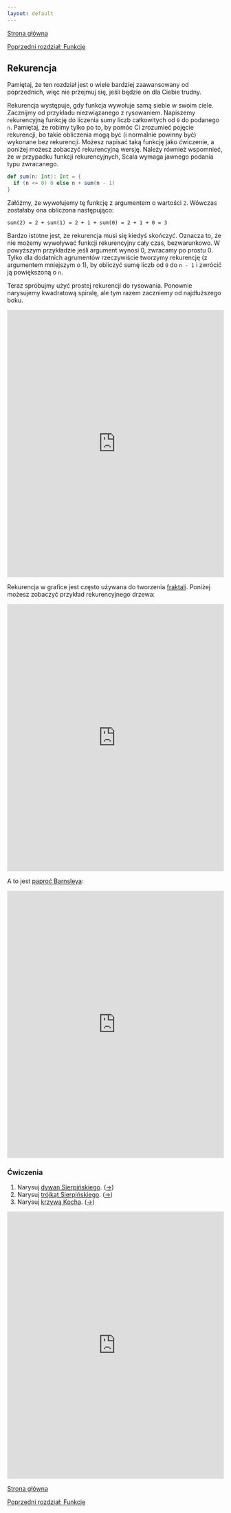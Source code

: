```yaml
---
layout: default
---
```


[Strona główna](/pl)

[Poprzedni rozdział: Funkcje](/pl/3_functions)

## Rekurencja

Pamiętaj, że ten rozdział jest o wiele bardziej zaawansowany od poprzednich, więc nie przejmuj się, jeśli będzie on dla Ciebie trudny.

Rekurencja występuje, gdy funkcja wywołuje samą siebie w swoim ciele. Zacznijmy od przykładu niezwiązanego z rysowaniem. Napiszemy rekurencyjną funkcję do liczenia sumy liczb całkowitych od `0` do podanego `n`. Pamiętaj, że robimy tylko po to, by pomóc Ci zrozumieć pojęcie rekurencji, bo takie obliczenia mogą być (i normalnie powinny być) wykonane bez rekurencji. Możesz napisać taką funkcję jako ćwiczenie, a poniżej możesz zobaczyć rekurencyjną wersję. Należy również wspomnieć, że w przypadku funkcji rekurencyjnych, Scala wymaga jawnego podania typu zwracanego.

```scala
def sum(n: Int): Int = {
  if (n <= 0) 0 else n + sum(n - 1)
}
```

Załóżmy, że wywołujemy tę funkcję z argumentem o wartości `2`. Wówczas zostałaby ona obliczona następująco:

```
sum(2) = 2 + sum(1) = 2 + 1 + sum(0) = 2 + 1 + 0 = 3
```

Bardzo istotne jest, że rekurencja musi się kiedyś skończyć. Oznacza to, że nie możemy wywoływać funkcji rekurencyjny cały czas, bezwarunkowo. W powyższym przykładzie jeśli argument wynosi 0, zwracamy po prostu 0. Tylko dla dodatnich agrumentów rzeczywiście tworzymy rekurencję (z argumentem mniejszym o 1), by obliczyć sumę liczb od `0` do `n - 1` i zwrócić ją powiększoną o `n`.

Teraz spróbujmy użyć prostej rekurencji do rysowania. Ponownie narysujemy kwadratową spiralę, ale tym razem zaczniemy od najdłuższego boku.

<iframe height="620" frameborder="0" style="width: 100%; overflow: hidden;" src="https://embed.scalafiddle.io/embed?sfid=okXrWZp/36"></iframe>

Rekurencja w grafice jest często używana do tworzenia [fraktali](https://pl.wikipedia.org/wiki/Fraktal). Poniżej możesz zobaczyć przykład rekurencyjnego drzewa:

<iframe height="620" frameborder="0" style="width: 100%; overflow: hidden;" src="https://embed.scalafiddle.io/embed?sfid=okXrWZp/38"></iframe>

A to jest [paproć Barnsleya](https://pl.wikipedia.org/wiki/Papro%C4%87_Barnsleya):

<iframe height="620" frameborder="0" style="width: 100%; overflow: hidden;" src="https://embed.scalafiddle.io/embed?sfid=okXrWZp/41"></iframe>

### Ćwiczenia

1. Narysuj [dywan Sierpińskiego](https://pl.wikipedia.org/wiki/Dywan_Sierpi%C5%84skiego). ([&#8594;](/pl/solutions#ex4.1))
2. Narysuj [trójkąt Sierpińskiego](https://pl.wikipedia.org/wiki/Tr%C3%B3jk%C4%85t_Sierpi%C5%84skiego). ([&#8594;](/pl/solutions#ex4.2))
3. Narysuj [krzywą Kocha](https://pl.wikipedia.org/wiki/Krzywa_Kocha). ([&#8594;](/pl/solutions#ex4.3))

<iframe height="620" frameborder="0" style="width: 100%; overflow: hidden;" src="https://embed.scalafiddle.io/embed?sfid=okXrWZp/49"></iframe>

[Strona główna](/pl)

[Poprzedni rozdział: Funkcje](/pl/3_functions)